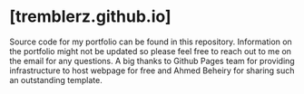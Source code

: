 # [tremblerz.github.io]
Source code for my portfolio can be found in this repository. Information on the portfolio might not be updated so please feel free to reach out to me on the email for any questions. A big thanks to Github Pages team for providing infrastructure to host webpage for free and Ahmed Beheiry for sharing such an outstanding template.
